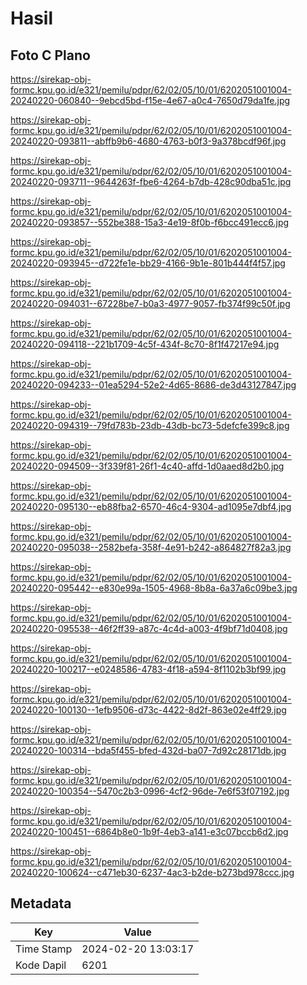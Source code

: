 # Hasil

## Foto C Plano

https://sirekap-obj-formc.kpu.go.id/e321/pemilu/pdpr/62/02/05/10/01/6202051001004-20240220-060840--9ebcd5bd-f15e-4e67-a0c4-7650d79da1fe.jpg

https://sirekap-obj-formc.kpu.go.id/e321/pemilu/pdpr/62/02/05/10/01/6202051001004-20240220-093811--abffb9b6-4680-4763-b0f3-9a378bcdf96f.jpg

https://sirekap-obj-formc.kpu.go.id/e321/pemilu/pdpr/62/02/05/10/01/6202051001004-20240220-093711--9644263f-fbe6-4264-b7db-428c90dba51c.jpg

https://sirekap-obj-formc.kpu.go.id/e321/pemilu/pdpr/62/02/05/10/01/6202051001004-20240220-093857--552be388-15a3-4e19-8f0b-f6bcc491ecc6.jpg

https://sirekap-obj-formc.kpu.go.id/e321/pemilu/pdpr/62/02/05/10/01/6202051001004-20240220-093945--d722fe1e-bb29-4166-9b1e-801b444f4f57.jpg

https://sirekap-obj-formc.kpu.go.id/e321/pemilu/pdpr/62/02/05/10/01/6202051001004-20240220-094031--67228be7-b0a3-4977-9057-fb374f99c50f.jpg

https://sirekap-obj-formc.kpu.go.id/e321/pemilu/pdpr/62/02/05/10/01/6202051001004-20240220-094118--221b1709-4c5f-434f-8c70-8f1f47217e94.jpg

https://sirekap-obj-formc.kpu.go.id/e321/pemilu/pdpr/62/02/05/10/01/6202051001004-20240220-094233--01ea5294-52e2-4d65-8686-de3d43127847.jpg

https://sirekap-obj-formc.kpu.go.id/e321/pemilu/pdpr/62/02/05/10/01/6202051001004-20240220-094319--79fd783b-23db-43db-bc73-5defcfe399c8.jpg

https://sirekap-obj-formc.kpu.go.id/e321/pemilu/pdpr/62/02/05/10/01/6202051001004-20240220-094509--3f339f81-26f1-4c40-affd-1d0aaed8d2b0.jpg

https://sirekap-obj-formc.kpu.go.id/e321/pemilu/pdpr/62/02/05/10/01/6202051001004-20240220-095130--eb88fba2-6570-46c4-9304-ad1095e7dbf4.jpg

https://sirekap-obj-formc.kpu.go.id/e321/pemilu/pdpr/62/02/05/10/01/6202051001004-20240220-095038--2582befa-358f-4e91-b242-a864827f82a3.jpg

https://sirekap-obj-formc.kpu.go.id/e321/pemilu/pdpr/62/02/05/10/01/6202051001004-20240220-095442--e830e99a-1505-4968-8b8a-6a37a6c09be3.jpg

https://sirekap-obj-formc.kpu.go.id/e321/pemilu/pdpr/62/02/05/10/01/6202051001004-20240220-095538--46f2ff39-a87c-4c4d-a003-4f9bf71d0408.jpg

https://sirekap-obj-formc.kpu.go.id/e321/pemilu/pdpr/62/02/05/10/01/6202051001004-20240220-100217--e0248586-4783-4f18-a594-8f1102b3bf99.jpg

https://sirekap-obj-formc.kpu.go.id/e321/pemilu/pdpr/62/02/05/10/01/6202051001004-20240220-100130--1efb9506-d73c-4422-8d2f-863e02e4ff29.jpg

https://sirekap-obj-formc.kpu.go.id/e321/pemilu/pdpr/62/02/05/10/01/6202051001004-20240220-100314--bda5f455-bfed-432d-ba07-7d92c28171db.jpg

https://sirekap-obj-formc.kpu.go.id/e321/pemilu/pdpr/62/02/05/10/01/6202051001004-20240220-100354--5470c2b3-0996-4cf2-96de-7e6f53f07192.jpg

https://sirekap-obj-formc.kpu.go.id/e321/pemilu/pdpr/62/02/05/10/01/6202051001004-20240220-100451--6864b8e0-1b9f-4eb3-a141-e3c07bccb6d2.jpg

https://sirekap-obj-formc.kpu.go.id/e321/pemilu/pdpr/62/02/05/10/01/6202051001004-20240220-100624--c471eb30-6237-4ac3-b2de-b273bd978ccc.jpg


## Metadata

| Key        | Value               |
| ---------- | ------------------- |
| Time Stamp | 2024-02-20 13:03:17 |
| Kode Dapil | 6201                |



